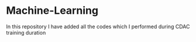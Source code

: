 # Machine-Learning
In this repository I have added all the codes which I  performed during CDAC training duration 
